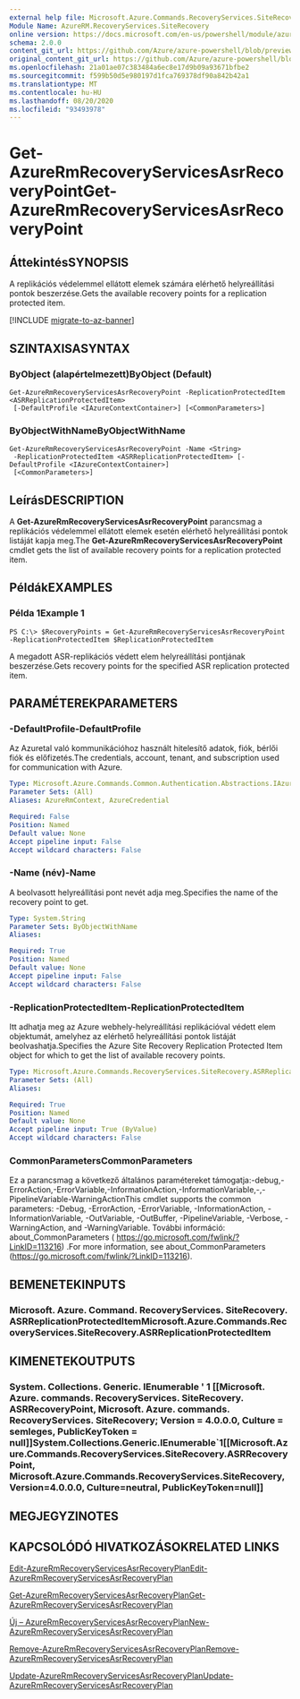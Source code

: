 ```yaml
---
external help file: Microsoft.Azure.Commands.RecoveryServices.SiteRecovery.dll-Help.xml
Module Name: AzureRM.RecoveryServices.SiteRecovery
online version: https://docs.microsoft.com/en-us/powershell/module/azurerm.recoveryservices.siterecovery/get-azurermrecoveryservicesasrrecoverypoint
schema: 2.0.0
content_git_url: https://github.com/Azure/azure-powershell/blob/preview/src/ResourceManager/RecoveryServices/Commands.RecoveryServices.SiteRecovery/help/Get-AzureRmRecoveryServicesAsrRecoveryPoint.md
original_content_git_url: https://github.com/Azure/azure-powershell/blob/preview/src/ResourceManager/RecoveryServices/Commands.RecoveryServices.SiteRecovery/help/Get-AzureRmRecoveryServicesAsrRecoveryPoint.md
ms.openlocfilehash: 21a01ae07c383484a6ec8e17d9b09a93671bfbe2
ms.sourcegitcommit: f599b50d5e980197d1fca769378df90a842b42a1
ms.translationtype: MT
ms.contentlocale: hu-HU
ms.lasthandoff: 08/20/2020
ms.locfileid: "93493978"
---
```

# <span data-ttu-id="df7c7-101">Get-AzureRmRecoveryServicesAsrRecoveryPoint</span><span class="sxs-lookup"><span data-stu-id="df7c7-101">Get-AzureRmRecoveryServicesAsrRecoveryPoint</span></span>

## <span data-ttu-id="df7c7-102">Áttekintés</span><span class="sxs-lookup"><span data-stu-id="df7c7-102">SYNOPSIS</span></span>
<span data-ttu-id="df7c7-103">A replikációs védelemmel ellátott elemek számára elérhető helyreállítási pontok beszerzése.</span><span class="sxs-lookup"><span data-stu-id="df7c7-103">Gets the available recovery points for a replication protected item.</span></span>

[!INCLUDE [migrate-to-az-banner](../../includes/migrate-to-az-banner.md)]

## <span data-ttu-id="df7c7-104">SZINTAXISA</span><span class="sxs-lookup"><span data-stu-id="df7c7-104">SYNTAX</span></span>

### <span data-ttu-id="df7c7-105">ByObject (alapértelmezett)</span><span class="sxs-lookup"><span data-stu-id="df7c7-105">ByObject (Default)</span></span>
```
Get-AzureRmRecoveryServicesAsrRecoveryPoint -ReplicationProtectedItem <ASRReplicationProtectedItem>
 [-DefaultProfile <IAzureContextContainer>] [<CommonParameters>]
```

### <span data-ttu-id="df7c7-106">ByObjectWithName</span><span class="sxs-lookup"><span data-stu-id="df7c7-106">ByObjectWithName</span></span>
```
Get-AzureRmRecoveryServicesAsrRecoveryPoint -Name <String>
 -ReplicationProtectedItem <ASRReplicationProtectedItem> [-DefaultProfile <IAzureContextContainer>]
 [<CommonParameters>]
```

## <span data-ttu-id="df7c7-107">Leírás</span><span class="sxs-lookup"><span data-stu-id="df7c7-107">DESCRIPTION</span></span>
<span data-ttu-id="df7c7-108">A **Get-AzureRmRecoveryServicesAsrRecoveryPoint** parancsmag a replikációs védelemmel ellátott elemek esetén elérhető helyreállítási pontok listáját kapja meg.</span><span class="sxs-lookup"><span data-stu-id="df7c7-108">The **Get-AzureRmRecoveryServicesAsrRecoveryPoint** cmdlet gets the list of available recovery points for a replication protected item.</span></span>

## <span data-ttu-id="df7c7-109">Példák</span><span class="sxs-lookup"><span data-stu-id="df7c7-109">EXAMPLES</span></span>

### <span data-ttu-id="df7c7-110">Példa 1</span><span class="sxs-lookup"><span data-stu-id="df7c7-110">Example 1</span></span>
```
PS C:\> $RecoveryPoints = Get-AzureRmRecoveryServicesAsrRecoveryPoint -ReplicationProtectedItem $ReplicationProtectedItem
```

<span data-ttu-id="df7c7-111">A megadott ASR-replikációs védett elem helyreállítási pontjának beszerzése.</span><span class="sxs-lookup"><span data-stu-id="df7c7-111">Gets recovery points for the specified ASR replication protected item.</span></span>

## <span data-ttu-id="df7c7-112">PARAMÉTEREK</span><span class="sxs-lookup"><span data-stu-id="df7c7-112">PARAMETERS</span></span>

### <span data-ttu-id="df7c7-113">-DefaultProfile</span><span class="sxs-lookup"><span data-stu-id="df7c7-113">-DefaultProfile</span></span>
<span data-ttu-id="df7c7-114">Az Azuretal való kommunikációhoz használt hitelesítő adatok, fiók, bérlői fiók és előfizetés.</span><span class="sxs-lookup"><span data-stu-id="df7c7-114">The credentials, account, tenant, and subscription used for communication with Azure.</span></span>


```yaml
Type: Microsoft.Azure.Commands.Common.Authentication.Abstractions.IAzureContextContainer
Parameter Sets: (All)
Aliases: AzureRmContext, AzureCredential

Required: False
Position: Named
Default value: None
Accept pipeline input: False
Accept wildcard characters: False
```

### <span data-ttu-id="df7c7-115">-Name (név)</span><span class="sxs-lookup"><span data-stu-id="df7c7-115">-Name</span></span>
<span data-ttu-id="df7c7-116">A beolvasott helyreállítási pont nevét adja meg.</span><span class="sxs-lookup"><span data-stu-id="df7c7-116">Specifies the name of the recovery point to get.</span></span>

```yaml
Type: System.String
Parameter Sets: ByObjectWithName
Aliases:

Required: True
Position: Named
Default value: None
Accept pipeline input: False
Accept wildcard characters: False
```

### <span data-ttu-id="df7c7-117">-ReplicationProtectedItem</span><span class="sxs-lookup"><span data-stu-id="df7c7-117">-ReplicationProtectedItem</span></span>
<span data-ttu-id="df7c7-118">Itt adhatja meg az Azure webhely-helyreállítási replikációval védett elem objektumát, amelyhez az elérhető helyreállítási pontok listáját beolvashatja.</span><span class="sxs-lookup"><span data-stu-id="df7c7-118">Specifies the Azure Site Recovery Replication Protected Item object for which to get the list of available recovery points.</span></span>

```yaml
Type: Microsoft.Azure.Commands.RecoveryServices.SiteRecovery.ASRReplicationProtectedItem
Parameter Sets: (All)
Aliases:

Required: True
Position: Named
Default value: None
Accept pipeline input: True (ByValue)
Accept wildcard characters: False
```

### <span data-ttu-id="df7c7-119">CommonParameters</span><span class="sxs-lookup"><span data-stu-id="df7c7-119">CommonParameters</span></span>
<span data-ttu-id="df7c7-120">Ez a parancsmag a következő általános paramétereket támogatja:-debug,-ErrorAction,-ErrorVariable,-InformationAction,-InformationVariable,-,-PipelineVariable-WarningAction</span><span class="sxs-lookup"><span data-stu-id="df7c7-120">This cmdlet supports the common parameters: -Debug, -ErrorAction, -ErrorVariable, -InformationAction, -InformationVariable, -OutVariable, -OutBuffer, -PipelineVariable, -Verbose, -WarningAction, and -WarningVariable.</span></span> <span data-ttu-id="df7c7-121">További információ: about_CommonParameters ( https://go.microsoft.com/fwlink/?LinkID=113216) .</span><span class="sxs-lookup"><span data-stu-id="df7c7-121">For more information, see about_CommonParameters (https://go.microsoft.com/fwlink/?LinkID=113216).</span></span>

## <span data-ttu-id="df7c7-122">BEMENETEK</span><span class="sxs-lookup"><span data-stu-id="df7c7-122">INPUTS</span></span>

### <span data-ttu-id="df7c7-123">Microsoft. Azure. Command. RecoveryServices. SiteRecovery. ASRReplicationProtectedItem</span><span class="sxs-lookup"><span data-stu-id="df7c7-123">Microsoft.Azure.Commands.RecoveryServices.SiteRecovery.ASRReplicationProtectedItem</span></span>

## <span data-ttu-id="df7c7-124">KIMENETEK</span><span class="sxs-lookup"><span data-stu-id="df7c7-124">OUTPUTS</span></span>

### <span data-ttu-id="df7c7-125">System. Collections. Generic. IEnumerable ' 1 [[Microsoft. Azure. commands. RecoveryServices. SiteRecovery. ASRRecoveryPoint, Microsoft. Azure. commands. RecoveryServices. SiteRecovery; Version = 4.0.0.0, Culture = semleges, PublicKeyToken = null]]</span><span class="sxs-lookup"><span data-stu-id="df7c7-125">System.Collections.Generic.IEnumerable\`1[[Microsoft.Azure.Commands.RecoveryServices.SiteRecovery.ASRRecoveryPoint, Microsoft.Azure.Commands.RecoveryServices.SiteRecovery, Version=4.0.0.0, Culture=neutral, PublicKeyToken=null]]</span></span>

## <span data-ttu-id="df7c7-126">MEGJEGYZI</span><span class="sxs-lookup"><span data-stu-id="df7c7-126">NOTES</span></span>

## <span data-ttu-id="df7c7-127">KAPCSOLÓDÓ HIVATKOZÁSOK</span><span class="sxs-lookup"><span data-stu-id="df7c7-127">RELATED LINKS</span></span>

[<span data-ttu-id="df7c7-128">Edit-AzureRmRecoveryServicesAsrRecoveryPlan</span><span class="sxs-lookup"><span data-stu-id="df7c7-128">Edit-AzureRmRecoveryServicesAsrRecoveryPlan</span></span>](./Edit-AzureRmRecoveryServicesAsrRecoveryPlan.md)

[<span data-ttu-id="df7c7-129">Get-AzureRmRecoveryServicesAsrRecoveryPlan</span><span class="sxs-lookup"><span data-stu-id="df7c7-129">Get-AzureRmRecoveryServicesAsrRecoveryPlan</span></span>](./Get-AzureRmRecoveryServicesAsrRecoveryPlan.md)

[<span data-ttu-id="df7c7-130">Új – AzureRmRecoveryServicesAsrRecoveryPlan</span><span class="sxs-lookup"><span data-stu-id="df7c7-130">New-AzureRmRecoveryServicesAsrRecoveryPlan</span></span>](./New-AzureRmRecoveryServicesAsrRecoveryPlan.md)

[<span data-ttu-id="df7c7-131">Remove-AzureRmRecoveryServicesAsrRecoveryPlan</span><span class="sxs-lookup"><span data-stu-id="df7c7-131">Remove-AzureRmRecoveryServicesAsrRecoveryPlan</span></span>](./Remove-AzureRmRecoveryServicesAsrRecoveryPlan.md)

[<span data-ttu-id="df7c7-132">Update-AzureRmRecoveryServicesAsrRecoveryPlan</span><span class="sxs-lookup"><span data-stu-id="df7c7-132">Update-AzureRmRecoveryServicesAsrRecoveryPlan</span></span>](./Update-AzureRmRecoveryServicesAsrRecoveryPlan.md)
